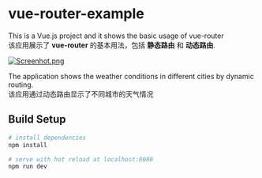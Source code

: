 # vue-router-example

This is a Vue.js project and it shows the basic usage of vue-router  
该应用展示了 **vue-router** 的基本用法，包括 **静态路由** 和 **动态路由**.  

[![Screenhot.png](https://s26.postimg.org/4wktbs12x/Screen_Shot_2017-09-11_at_4.55.29_AM.png)](https://postimg.org/image/u2lrim2d1/)

The application shows the weather conditions in different cities by dynamic routing.  
该应用通过动态路由显示了不同城市的天气情况



## Build Setup

``` bash
# install dependencies
npm install

# serve with hot reload at localhost:8080
npm run dev
```
